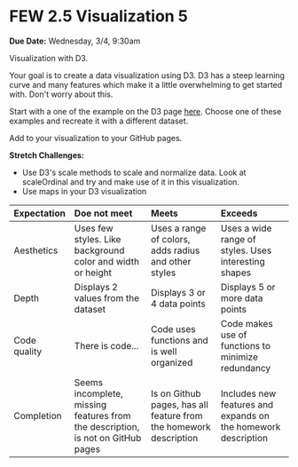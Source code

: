 # FEW 2.5 Visualization 5

**Due Date:** Wednesday, 3/4, 9:30am

Visualization with D3.

Your goal is to create a data visualization using D3. D3 has a steep learning curve and many features which make it a little overwhelming to get started with. Don't worry about this.

Start with a one of the example on the D3 page [here](https://github.com/d3/d3/wiki/Gallery). Choose one of these examples and recreate it with a different dataset.

Add to your visualization to your GitHub pages.

**Stretch Challenges:**

- Use D3's scale methods to scale and normalize data. Look at scaleOrdinal and try and make use of it in this visualization.
- Use maps in your D3 visualization

| Expectation | Doe not meet | Meets | Exceeds |
|:-------------|:------------------|:----------------|:-----------------|
| Aesthetics    | Uses few styles. Like background color and width or height | Uses a range of colors, adds radius and other styles | Uses a wide range of styles. Uses interesting shapes|
| Depth        | Displays 2 values from the dataset | Displays 3 or 4 data points | Displays 5 or more data points |
| Code quality | There is code... | Code uses functions and is well organized | Code makes use of functions to minimize redundancy |
| Completion  | Seems incomplete, missing features from the description, is not on GitHub pages | Is on Github pages, has all feature from the homework description | Includes new features and expands on the homework description |
